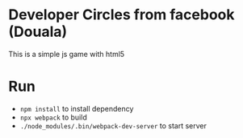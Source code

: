 # Developer Circles from facebook (Douala)

This is a simple js game with html5

# Run

- ```npm install``` to install dependency
- ```npx webpack``` to build
- ```./node_modules/.bin/webpack-dev-server``` to start server
